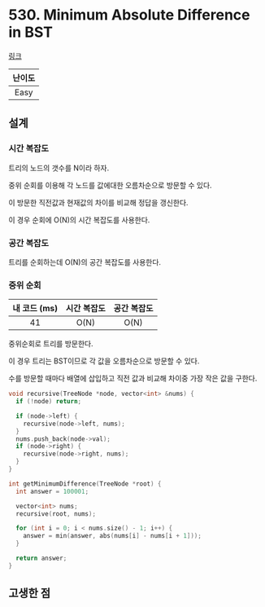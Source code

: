 # 530. Minimum Absolute Difference in BST

[링크](https://leetcode.com/problems/minimum-absolute-difference-in-bst/)

| 난이도 |
| :----: |
|  Easy  |

## 설계

### 시간 복잡도

트리의 노드의 갯수를 N이라 하자.

중위 순회를 이용해 각 노드를 값에대한 오름차순으로 방문할 수 있다.

이 방문한 직전값과 현재값의 차이를 비교해 정답을 갱신한다.

이 경우 순회에 O(N)의 시간 복잡도를 사용한다.

### 공간 복잡도

트리를 순회하는데 O(N)의 공간 복잡도를 사용한다.

### 중위 순회

| 내 코드 (ms) | 시간 복잡도 | 공간 복잡도 |
| :----------: | :---------: | :---------: |
|      41      |    O(N)     |    O(N)     |

중위순회로 트리를 방문한다.

이 경우 트리는 BST이므로 각 값을 오름차순으로 방문할 수 있다.

수를 방문할 때마다 배열에 삽입하고 직전 값과 비교해 차이중 가장 작은 값을 구한다.

```cpp
void recursive(TreeNode *node, vector<int> &nums) {
  if (!node) return;

  if (node->left) {
    recursive(node->left, nums);
  }
  nums.push_back(node->val);
  if (node->right) {
    recursive(node->right, nums);
  }
}

int getMinimumDifference(TreeNode *root) {
  int answer = 100001;

  vector<int> nums;
  recursive(root, nums);

  for (int i = 0; i < nums.size() - 1; i++) {
    answer = min(answer, abs(nums[i] - nums[i + 1]));
  }

  return answer;
}
```

## 고생한 점

